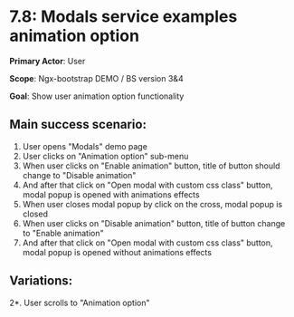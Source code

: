 7.8: Modals service examples animation option
=================================================

**Primary Actor**: User  

**Scope**: Ngx-bootstrap DEMO / BS version 3&4

**Goal**: Show user animation option functionality

Main success scenario:
----------------------

1. User opens "Modals" demo page
2. User clicks on "Animation option" sub-menu
3. When user clicks on "Enable animation" button, title of button should change to "Disable animation"
4. And after that click on "Open modal with custom css class" button, modal popup is opened with animations effects
5. When user closes modal popup by click on the cross, modal popup is closed
6. When user clicks on "Disable animation" button, title of button change to "Enable animation"
7. And after that click on "Open modal with custom css class" button, modal popup is opened without animations effects

Variations:
----------

2*. User scrolls to "Animation option"
